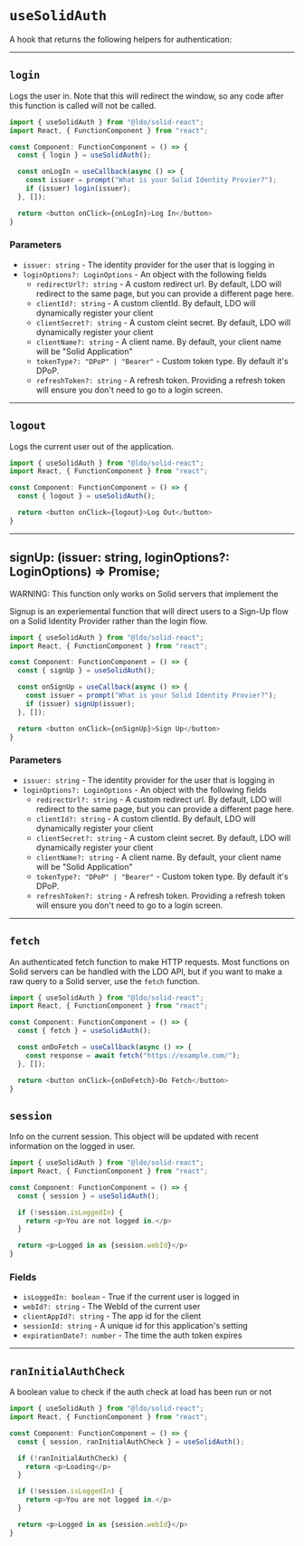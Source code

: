 # `useSolidAuth`

A hook that returns the following helpers for authentication:

---

## `login`

Logs the user in. Note that this will redirect the window, so any code after this function is called will not be called.

```typescript
import { useSolidAuth } from "@ldo/solid-react";
import React, { FunctionComponent } from "react";

const Component: FunctionComponent = () => {
  const { login } = useSolidAuth();

  const onLogIn = useCallback(async () => {
    const issuer = prompt("What is your Solid Identity Provier?");
    if (issuer) login(issuer);
  }, []);

  return <button onClick={onLogIn}>Log In</button>
}
```

### Parameters

 - `issuer: string` - The identity provider for the user that is logging in
 - `loginOptions?: LoginOptions` - An object with the following fields
   - `redirectUrl?: string` - A custom redirect url. By default, LDO will redirect to the same page, but you can provide a different page here.
   - `clientId?: string` - A custom clientId. By default, LDO will dynamically register your client
   - `clientSecret?: string` - A custom cleint secret. By default, LDO will dynamically register your client
   - `clientName?: string` - A client name. By default, your client name will be "Solid Application"
   - `tokenType?: "DPoP" | "Bearer"` - Custom token type. By default it's DPoP.
   - `refreshToken?: string` - A refresh token. Providing a refresh token will ensure you don't need to go to a login screen.

---

## `logout`

Logs the current user out of the application.

```typescript
import { useSolidAuth } from "@ldo/solid-react";
import React, { FunctionComponent } from "react";

const Component: FunctionComponent = () => {
  const { logout } = useSolidAuth();

  return <button onClick={logout}>Log Out</button>
}
```

---

## signUp: (issuer: string, loginOptions?: LoginOptions) => Promise<void>;

WARNING: This function only works on Solid servers that implement the 

Signup is an experiemental function that will direct users to a Sign-Up flow on a Solid Identity Provider rather than the login flow.

```typescript
import { useSolidAuth } from "@ldo/solid-react";
import React, { FunctionComponent } from "react";

const Component: FunctionComponent = () => {
  const { signUp } = useSolidAuth();

  const onSignUp = useCallback(async () => {
    const issuer = prompt("What is your Solid Identity Provier?");
    if (issuer) signUp(issuer);
  }, []);

  return <button onClick={onSignUp}>Sign Up</button>
}
```

### Parameters

 - `issuer: string` - The identity provider for the user that is logging in
 - `loginOptions?: LoginOptions` - An object with the following fields
   - `redirectUrl?: string` - A custom redirect url. By default, LDO will redirect to the same page, but you can provide a different page here.
   - `clientId?: string` - A custom clientId. By default, LDO will dynamically register your client
   - `clientSecret?: string` - A custom cleint secret. By default, LDO will dynamically register your client
   - `clientName?: string` - A client name. By default, your client name will be "Solid Application"
   - `tokenType?: "DPoP" | "Bearer"` - Custom token type. By default it's DPoP.
   - `refreshToken?: string` - A refresh token. Providing a refresh token will ensure you don't need to go to a login screen.

---

## `fetch`

An authenticated fetch function to make HTTP requests. Most functions on Solid servers can be handled with the LDO API, but if you want to make a raw query to a Solid server, use the `fetch` function.

```typescript
import { useSolidAuth } from "@ldo/solid-react";
import React, { FunctionComponent } from "react";

const Component: FunctionComponent = () => {
  const { fetch } = useSolidAuth();

  const onDoFetch = useCallback(async () => {
    const response = await fetch("https://example.com/");
  }, []);

  return <button onClick={onDoFetch}>Do Fetch</button>
}
```

## `session`

Info on the current session. This object will be updated with recent information on the logged in user.

```typescript
import { useSolidAuth } from "@ldo/solid-react";
import React, { FunctionComponent } from "react";

const Component: FunctionComponent = () => {
  const { session } = useSolidAuth();

  if (!session.isLoggedIn) {
    return <p>You are not logged in.</p>
  }

  return <p>Logged in as {session.webId}</p>
}
```

### Fields

 - `isLoggedIn: boolean` - True if the current user is logged in
 - `webId?: string` - The WebId of the current user
 - `clientAppId?: string` - The app id for the client
 - `sessionId: string` - A unique id for this application's setting
 - `expirationDate?: number` - The time the auth token expires

---

## `ranInitialAuthCheck`

A boolean value to check if the auth check at load has been run or not

```typescript
import { useSolidAuth } from "@ldo/solid-react";
import React, { FunctionComponent } from "react";

const Component: FunctionComponent = () => {
  const { session, ranInitialAuthCheck } = useSolidAuth();

  if (!ranInitialAuthCheck) {
    return <p>Loading</p>
  }

  if (!session.isLoggedIn) {
    return <p>You are not logged in.</p>
  }

  return <p>Logged in as {session.webId}</p>
}
```